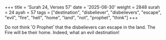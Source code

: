 +++
title = 'Surah 24, Verses 57'
date = '2025-08-30'
weight = 2848
surah = 24
ayah = 57
tags = ["destination", "disbeliever", "disbelievers", "escape", "evil", "fire", "hell", "home", "land", "not", "prophet", "think"]
+++

Do not think ˹O Prophet˺ that the disbelievers can escape in the land. The Fire will be their home. Indeed, what an evil destination!